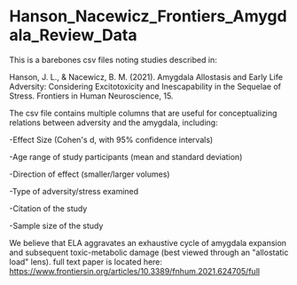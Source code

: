 # Hanson_Nacewicz_Frontiers_Amygdala_Review_Data

This is a barebones csv files noting studies described in:

Hanson, J. L., & Nacewicz, B. M. (2021). Amygdala Allostasis and Early Life Adversity: Considering Excitotoxicity and Inescapability in the Sequelae of Stress. Frontiers in Human Neuroscience, 15.

The csv file contains multiple columns that are useful for conceptualizing relations between adversity and the amygdala, including:

-Effect Size (Cohen's d, with 95% confidence intervals)

-Age range of study participants (mean and standard deviation)

-Direction of effect (smaller/larger volumes)

-Type of adversity/stress examined

-Citation of the study

-Sample size of the study


We believe that ELA aggravates an exhaustive cycle of amygdala expansion and subsequent toxic-metabolic damage (best viewed through an "allostatic load" lens). full text paper is located here: https://www.frontiersin.org/articles/10.3389/fnhum.2021.624705/full
